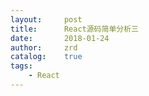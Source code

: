 ```yaml
---
layout:     post
title:      React源码简单分析三
date:       2018-01-24
author:     zrd
catalog:    true
tags:
    - React
---
```



